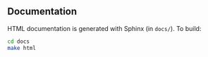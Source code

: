 ## Documentation

HTML documentation is generated with Sphinx (in `docs/`). To build:

```bash
cd docs
make html